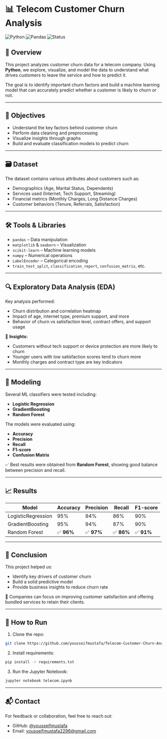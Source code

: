 
# 📊 Telecom Customer Churn Analysis

![Python](https://img.shields.io/badge/Python-3.x-blue?logo=python)
![Pandas](https://img.shields.io/badge/Pandas-Data%20Science-yellow?logo=pandas)
![Status](https://img.shields.io/badge/Project-Completed-brightgreen)

## 👋 Overview

This project analyzes customer churn data for a telecom company. Using **Python**, we explore, visualize, and model the data to understand what drives customers to leave the service and how to predict it.

The goal is to identify important churn factors and build a machine learning model that can accurately predict whether a customer is likely to churn or not.

---

## 🧠 Objectives

- Understand the key factors behind customer churn
- Perform data cleaning and preprocessing
- Visualize insights through graphs
- Build and evaluate classification models to predict churn

---

## 🗃️ Dataset

The dataset contains various attributes about customers such as:

- Demographics (Age, Marital Status, Dependents)
- Services used (Internet, Tech Support, Streaming)
- Financial metrics (Monthly Charges, Long Distance Charges)
- Customer behaviors (Tenure, Referrals, Satisfaction)

---

## 🛠️ Tools & Libraries

- `pandas` – Data manipulation
- `matplotlib` & `seaborn` – Visualization
- `scikit-learn` – Machine learning models
- `numpy` – Numerical operations
- `LabelEncoder` – Categorical encoding
- `train_test_split`, `classification_report`, `confusion_matrix`, etc.

---

## 🔍 Exploratory Data Analysis (EDA)

Key analysis performed:

- Churn distribution and correlation heatmap
- Impact of age, internet type, premium support, and more
- Behavior of churn vs satisfaction level, contract offers, and support usage

📌 **Insights:**

- Customers without tech support or device protection are more likely to churn
- Younger users with low satisfaction scores tend to churn more
- Monthly charges and contract type are key indicators

---

## 🤖 Modeling

Several ML classifiers were tested including:

- **Logistic Regression**
- **GradientBoosting**
- **Random Forest**

The models were evaluated using:

- **Accuracy**
- **Precision**
- **Recall**
- **F1-score**
- **Confusion Matrix**

✅ Best results were obtained from **Random Forest**, showing good balance between precision and recall.

---

## 📈 Results

| Model             | Accuracy | Precision | Recall | F1-score |
|------------------|----------|-----------|--------|----------|
| LogisticRegression | 95%      | 94%       | 86%    | 90%      |
| GradientBoosting     | 95%      | 94%       | 87%    | 90%      |
| Random Forest     | ✅ **96%**  | ✅ **97%**   | ✅ **86%**  | ✅ **91%**    |


---

## 📌 Conclusion

This project helped us:
- Identify key drivers of customer churn
- Build a solid predictive model
- Provide business insights to reduce churn rate

📣 Companies can focus on improving customer satisfaction and offering bundled services to retain their clients.

---

## 🚀 How to Run

1. Clone the repo:
```bash
git clone https://github.com/yousseifmustafa/Telecom-Customer-Churn-Analysis.git
```
2. Install requirements:
```bash
pip install -r requirements.txt
```
3. Run the Jupyter Notebook:
```bash
jupyter notebook telecom.ipynb
```

---

## 📬 Contact

For feedback or collaboration, feel free to reach out:

- GitHub: [@yousseifmustafa](https://github.com/yousseifmustafa)
- Email: yousseifmustafa2296@gmail.com
